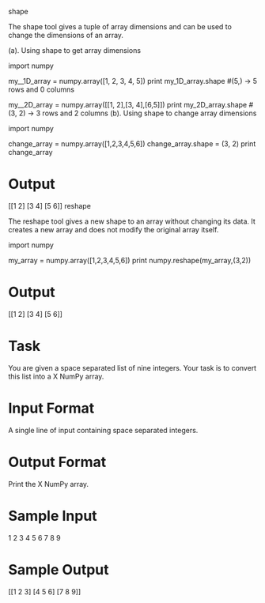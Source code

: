 shape

The shape tool gives a tuple of array dimensions and can be used to change the dimensions of an array.

(a). Using shape to get array dimensions

import numpy

my__1D_array = numpy.array([1, 2, 3, 4, 5])
print my_1D_array.shape     #(5,) -> 5 rows and 0 columns

my__2D_array = numpy.array([[1, 2],[3, 4],[6,5]])
print my_2D_array.shape     #(3, 2) -> 3 rows and 2 columns 
(b). Using shape to change array dimensions

import numpy

change_array = numpy.array([1,2,3,4,5,6])
change_array.shape = (3, 2)
print change_array      

# Output
[[1 2]
[3 4]
[5 6]]
reshape

The reshape tool gives a new shape to an array without changing its data. It creates a new array and does not modify the original array itself.

import numpy

my_array = numpy.array([1,2,3,4,5,6])
print numpy.reshape(my_array,(3,2))

# Output
[[1 2]
[3 4]
[5 6]]

# Task

You are given a space separated list of nine integers. Your task is to convert this list into a X NumPy array.

# Input Format

A single line of input containing  space separated integers.

# Output Format

Print the X NumPy array.

# Sample Input

1 2 3 4 5 6 7 8 9

# Sample Output

[[1 2 3]
 [4 5 6]
 [7 8 9]]

